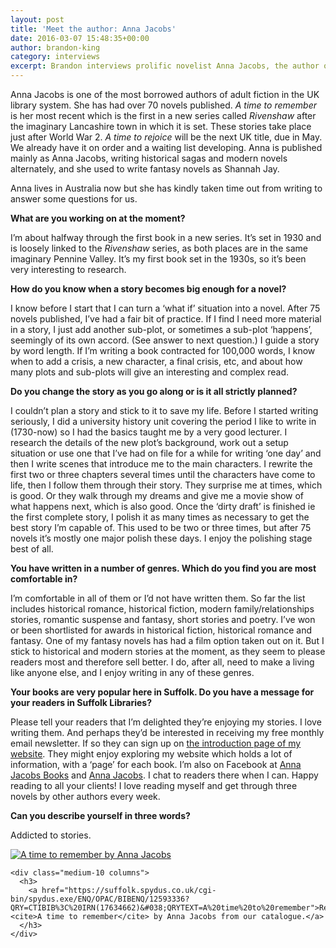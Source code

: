 ```yaml
---
layout: post
title: 'Meet the author: Anna Jacobs'
date: 2016-03-07 15:48:35+00:00
author: brandon-king
category: interviews
excerpt: Brandon interviews prolific novelist Anna Jacobs, the author of the <cite>Rivenshaw</cite> series.
---
```

Anna Jacobs is one of the most borrowed authors of adult fiction in the UK library system. She has had over 70 novels published. <cite>A time to remember</cite> is her most recent which is the first in a new series called <cite>Rivenshaw</cite> after the imaginary Lancashire town in which it is set. These stories take place just after World War 2. <cite>A time to rejoice</cite> will be the next UK title, due in May. We already have it on order and a waiting list developing. Anna is published mainly as Anna Jacobs, writing historical sagas and modern novels alternately, and she used to write fantasy novels as Shannah Jay.

Anna lives in Australia now but she has kindly taken time out from writing to answer some questions for us.

**What are you working on at the moment?**

I’m about halfway through the first book in a new series. It’s set in 1930 and is loosely linked to the <cite>Rivenshaw</cite> series, as both places are in the same imaginary Pennine Valley. It’s my first book set in the 1930s, so it’s been very interesting to research.

**How do you know when a story becomes big enough for a novel?**

I know before I start that I can turn a ‘what if’ situation into a novel. After 75 novels published, I’ve had a fair bit of practice. If I find I need more material in a story, I just add another sub-plot, or sometimes a sub-plot ‘happens’, seemingly of its own accord. (See answer to next question.) I guide a story by word length. If I’m writing a book contracted for 100,000 words, I know when to add a crisis, a new character, a final crisis, etc, and about how many plots and sub-plots will give an interesting and complex read.

**Do you change the story as you go along or is it all strictly planned?**

I couldn’t plan a story and stick to it to save my life. Before I started writing seriously, I did a university history unit covering the period I like to write in (1730-now) so I had the basics taught me by a very good lecturer. I research the details of the new plot’s background, work out a setup situation or use one that I’ve had on file for a while for writing ‘one day’ and then I write scenes that introduce me to the main characters. I rewrite the first two or three chapters several times until the characters have come to life, then I follow them through their story. They surprise me at times, which is good. Or they walk through my dreams and give me a movie show of what happens next, which is also good. Once the ‘dirty draft’ is finished ie the first complete story, I polish it as many times as necessary to get the best story I’m capable of. This used to be two or three times, but after 75 novels it’s mostly one major polish these days. I enjoy the polishing stage best of all.

**You have written in a number of genres. Which do you find you are most comfortable in?**

I’m comfortable in all of them or I’d not have written them. So far the list includes historical romance, historical fiction, modern family/relationships stories, romantic suspense and fantasy, short stories and poetry. I’ve won or been shortlisted for awards in historical fiction, historical romance and fantasy. One of my fantasy novels has had a film option taken out on it. But I stick to historical and modern stories at the moment, as they seem to please readers most and therefore sell better. I do, after all, need to make a living like anyone else, and I enjoy writing in any of these genres.

**Your books are very popular here in Suffolk. Do you have a message for your readers in Suffolk Libraries?**

Please tell your readers that I’m delighted they’re enjoying my stories. I love writing them. And perhaps they’d be interested in receiving my free monthly email newsletter. If so they can sign up on [the introduction page of my website](http://www.annajacobs.com). They might enjoy exploring my website which holds a lot of information, with a ‘page’ for each book. I’m also on Facebook at [Anna Jacobs Books](https://www.facebook.com/Anna.Jacobs.Books/) and [Anna Jacobs](https://www.facebook.com/Anna-Jacobs-190765660967982/). I chat to readers there when I can. Happy reading to all your clients! I love reading myself and get through three novels by other authors every week.

**Can you describe yourself in three words?**

Addicted to stories.

<div class="panel">
  <div class="row">
    <div class="medium-2 columns">
      <a href="https://suffolk.spydus.co.uk/cgi-bin/spydus.exe/ENQ/OPAC/BIBENQ/12593336?QRY=CTIBIB%3C%20IRN(17634662)&QRYTEXT=A%20time%20to%20remember" rel="attachment wp-att-55287"><img src="http://suffolklibraries.co.uk/wp-content/uploads/2016/03/a-time-to-remember.jpg" alt="A time to remember by Anna Jacobs" class="alignnone" /></a>
    </div>

    <div class="medium-10 columns">
      <h3>
        <a href="https://suffolk.spydus.co.uk/cgi-bin/spydus.exe/ENQ/OPAC/BIBENQ/12593336?QRY=CTIBIB%3C%20IRN(17634662)&#038;QRYTEXT=A%20time%20to%20remember">Reserve <cite>A time to remember</cite> by Anna Jacobs from our catalogue.</a>
      </h3>
    </div>
  </div>
</div>
